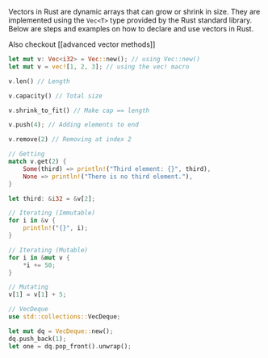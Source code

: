 Vectors in Rust are dynamic arrays that can grow or shrink in size. They are implemented using the `Vec<T>` type provided by the Rust standard library. Below are steps and examples on how to declare and use vectors in Rust.

Also checkout [[advanced vector methods]]

```rust
let mut v: Vec<i32> = Vec::new(); // using Vec::new()
let mut v = vec![1, 2, 3]; // using the vec! macro

v.len() // Length

v.capacity() // Total size

v.shrink_to_fit() // Make cap == length

v.push(4); // Adding elements to end

v.remove(2) // Removing at index 2

// Getting
match v.get(2) {
    Some(third) => println!("Third element: {}", third),
    None => println!("There is no third element."),
}

let third: &i32 = &v[2];

// Iterating (Immutable)
for i in &v {
    println!("{}", i);
}

// Iterating (Mutable)
for i in &mut v {
	*i += 50;
}

// Mutating
v[1] = v[1] + 5;

// VecDeque
use std::collections::VecDeque;

let mut dq = VecDeque::new();
dq.push_back(1);
let one = dq.pop_front().unwrap();
```

